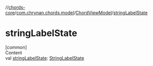//[chords-core](../../../index.md)/[com.chrynan.chords.model](../index.md)/[ChordViewModel](index.md)/[stringLabelState](string-label-state.md)



# stringLabelState  
[common]  
Content  
val [stringLabelState](string-label-state.md): [StringLabelState](../-string-label-state/index.md)  



